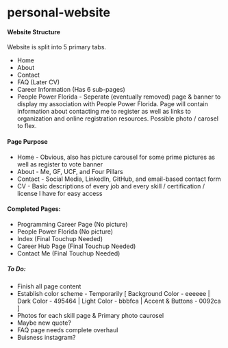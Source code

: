 # personal-website

#### Website Structure
Website is split into 5 primary tabs.
- Home
- About
- Contact
- FAQ (Later CV)
- Career Information (Has 6 sub-pages)
- People Power Florida - Seperate (eventually removed) page & banner to display my association with People Power Florida. Page will contain information about contacting me to register as well as links to organization and online registration resources. Possible photo / carosel to flex. 

#### Page Purpose
- Home - Obvious, also has picture carousel for some prime pictures as well as register to vote banner
- About - Me, GF, UCF, and Four Pillars
- Contact - Social Media, LinkedIn, GitHub, and email-based contact form
- CV - Basic descriptions of every job and every skill / certification / license I have for easy access

#### Completed Pages:
- Programming Career Page (No picture)
- People Power Florida (No picture)
- Index (Final Touchup Needed)
- Career Hub Page (Final Touchup Needed)
- Contact Me (Final Touchup Needed)

##### To Do:
- Finish all page content
- Establish color scheme - Temporarily [ Background Color - eeeeee | Dark Color - 495464 | Light Color - bbbfca | Accent & Buttons - 0092ca ]
- Photos for each skill page & Primary photo caurosel
- Maybe new quote?
- FAQ page needs complete overhaul
- Buisness instagram?


